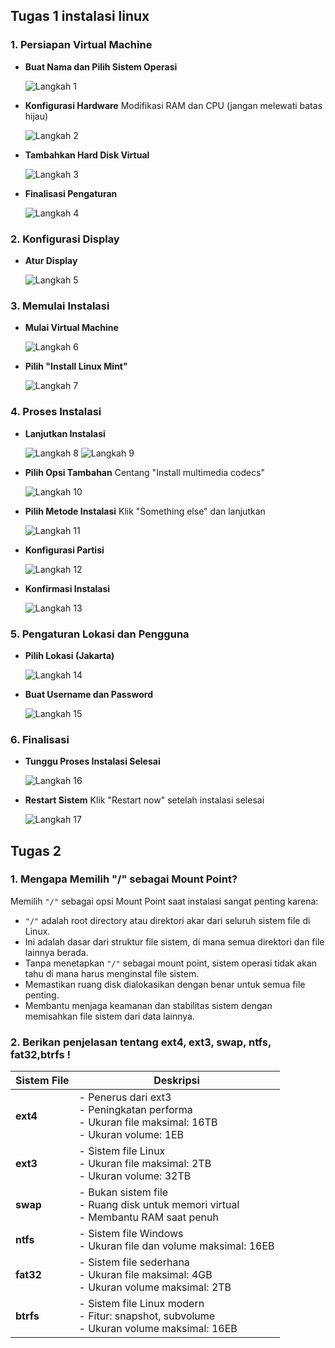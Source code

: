 ## Tugas 1 instalasi linux

### 1. Persiapan Virtual Machine

- **Buat Nama dan Pilih Sistem Operasi**

  ![Langkah 1](https://github.com/RadidPalindoAdlan/RADID-PALINDO-ADLAN_09011282328054_SK3C_SISTEM-OPERASI/blob/main/1.png)

- **Konfigurasi Hardware**
  Modifikasi RAM dan CPU (jangan melewati batas hijau)
  
  ![Langkah 2](https://github.com/RadidPalindoAdlan/RADID-PALINDO-ADLAN_09011282328054_SK3C_SISTEM-OPERASI/blob/main/2.png)

- **Tambahkan Hard Disk Virtual**
 
  ![Langkah 3](https://github.com/RadidPalindoAdlan/RADID-PALINDO-ADLAN_09011282328054_SK3C_SISTEM-OPERASI/blob/main/3.png)

- **Finalisasi Pengaturan**
 
  ![Langkah 4](https://github.com/RadidPalindoAdlan/RADID-PALINDO-ADLAN_09011282328054_SK3C_SISTEM-OPERASI/blob/main/4.png)

### 2. Konfigurasi Display

- **Atur Display**
 
  ![Langkah 5](https://github.com/RadidPalindoAdlan/RADID-PALINDO-ADLAN_09011282328054_SK3C_SISTEM-OPERASI/blob/main/5.png)

### 3. Memulai Instalasi

- **Mulai Virtual Machine**
  
  ![Langkah 6](https://github.com/RadidPalindoAdlan/RADID-PALINDO-ADLAN_09011282328054_SK3C_SISTEM-OPERASI/blob/main/6.png)

- **Pilih "Install Linux Mint"**
  
  ![Langkah 7](https://github.com/RadidPalindoAdlan/RADID-PALINDO-ADLAN_09011282328054_SK3C_SISTEM-OPERASI/blob/main/7.png)

### 4. Proses Instalasi

- **Lanjutkan Instalasi**
  
  ![Langkah 8](https://github.com/RadidPalindoAdlan/RADID-PALINDO-ADLAN_09011282328054_SK3C_SISTEM-OPERASI/blob/main/8.png)
  ![Langkah 9](https://github.com/RadidPalindoAdlan/RADID-PALINDO-ADLAN_09011282328054_SK3C_SISTEM-OPERASI/blob/main/9.png)

- **Pilih Opsi Tambahan**
  Centang "Install multimedia codecs"
  
  ![Langkah 10](https://github.com/RadidPalindoAdlan/RADID-PALINDO-ADLAN_09011282328054_SK3C_SISTEM-OPERASI/blob/main/10.png)

- **Pilih Metode Instalasi**
  Klik "Something else" dan lanjutkan
  
  ![Langkah 11](https://github.com/RadidPalindoAdlan/RADID-PALINDO-ADLAN_09011282328054_SK3C_SISTEM-OPERASI/blob/main/11.png)

- **Konfigurasi Partisi**
  
  ![Langkah 12](https://github.com/RadidPalindoAdlan/RADID-PALINDO-ADLAN_09011282328054_SK3C_SISTEM-OPERASI/blob/main/12.png)

- **Konfirmasi Instalasi**
  
  ![Langkah 13](https://github.com/RadidPalindoAdlan/RADID-PALINDO-ADLAN_09011282328054_SK3C_SISTEM-OPERASI/blob/main/13.png)

### 5. Pengaturan Lokasi dan Pengguna

- **Pilih Lokasi (Jakarta)**
  
  ![Langkah 14](https://github.com/RadidPalindoAdlan/RADID-PALINDO-ADLAN_09011282328054_SK3C_SISTEM-OPERASI/blob/main/14.png)

- **Buat Username dan Password**
  
  ![Langkah 15](https://github.com/RadidPalindoAdlan/RADID-PALINDO-ADLAN_09011282328054_SK3C_SISTEM-OPERASI/blob/main/15.png)

### 6. Finalisasi

- **Tunggu Proses Instalasi Selesai**
  
  ![Langkah 16](https://github.com/RadidPalindoAdlan/RADID-PALINDO-ADLAN_09011282328054_SK3C_SISTEM-OPERASI/blob/main/16.png)

- **Restart Sistem**
  Klik "Restart now" setelah instalasi selesai
  
  ![Langkah 17](https://github.com/RadidPalindoAdlan/RADID-PALINDO-ADLAN_09011282328054_SK3C_SISTEM-OPERASI/blob/main/17.png)

<h>

## Tugas 2

### 1. Mengapa Memilih "/" sebagai Mount Point?

Memilih `"/"` sebagai opsi Mount Point saat instalasi sangat penting karena:

- `"/"` adalah root directory atau direktori akar dari seluruh sistem file di Linux.
- Ini adalah dasar dari struktur file sistem, di mana semua direktori dan file lainnya berada.
- Tanpa menetapkan `"/"` sebagai mount point, sistem operasi tidak akan tahu di mana harus menginstal file sistem.
- Memastikan ruang disk dialokasikan dengan benar untuk semua file penting.
- Membantu menjaga keamanan dan stabilitas sistem dengan memisahkan file sistem dari data lainnya.

### 2. Berikan penjelasan tentang ext4, ext3, swap, ntfs, fat32,btrfs !

| Sistem File | Deskripsi |
|-------------|-----------|
| **ext4**    | - Penerus dari ext3<br>- Peningkatan performa<br>- Ukuran file maksimal: 16TB<br>- Ukuran volume: 1EB |
| **ext3**    | - Sistem file Linux<br>- Ukuran file maksimal: 2TB<br>- Ukuran volume: 32TB |
| **swap**    | - Bukan sistem file<br>- Ruang disk untuk memori virtual<br>- Membantu RAM saat penuh |
| **ntfs**    | - Sistem file Windows<br>- Ukuran file dan volume maksimal: 16EB |
| **fat32**   | - Sistem file sederhana<br>- Ukuran file maksimal: 4GB<br>- Ukuran volume maksimal: 2TB |
| **btrfs**   | - Sistem file Linux modern<br>- Fitur: snapshot, subvolume<br>- Ukuran volume maksimal: 16EB |

